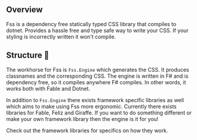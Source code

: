 ## Overview

Fss is a dependency free statically typed CSS library that compiles to dotnet.
Provides a hassle free and type safe way to write your CSS.
If your styling is incorrectly written it won't compile.

## Structure 🏢
The workhorse for Fss is `Fss.Engine` which generates the CSS.
It produces classnames and the corresponding CSS.
The engine is written in F# and is dependency free, so it compiles anywhere F# compiles.
In other words, it works both with Fable and Dotnet.

In addition to `Fss.Engine` there exists framework specific libraries as well which aims to make using
Fss more ergonomic. Currently there exists libraries for
Fable, Feliz and Giraffe. If you want to do something different or make your own framework library
then the engine is it for you!

Check out the framework libraries for specifics on how they work.
